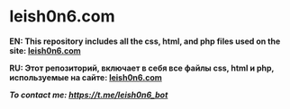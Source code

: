 # leish0n6.com

**EN: This repository includes all the css, html, and php files used on the site: [leish0n6.com](https://leish0n6.coml)**

**RU: Этот репозиторий, включает в себя все файлы css, html и php, используемые на сайте: [leish0n6.com](https://leish0n6.coml)**

_**To contact me: https://t.me/leish0n6_bot**_
